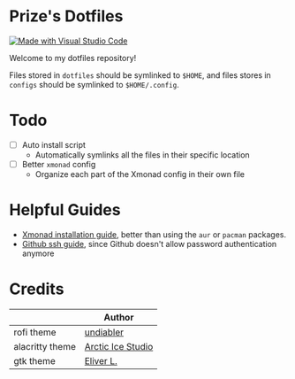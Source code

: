 # Prize's Dotfiles

[![Made with Visual Studio Code](https://img.shields.io/badge/Made%20with-Visual%20Studio%20Code-informational?style=flat-square&logo=visualstudiocode)](https://github.com/Microsoft/vscode)

Welcome to my dotfiles repository!

Files stored in `dotfiles` should be symlinked to `$HOME`, and files stores in `configs` should be symlinked to `$HOME/.config`.

# Todo

- [ ] Auto install script
  - Automatically symlinks all the files in their specific location
- [ ] Better `xmonad` config
  - Organize each part of the Xmonad config in their own file

# Helpful Guides
* [Xmonad installation guide](https://xmonad.org/INSTALL.html), better than using the `aur` or `pacman` packages.
* [Github ssh guide](https://docs.github.com/en/authentication/connecting-to-github-with-ssh), since Github doesn't allow password authentication anymore

# Credits

|                 | Author                                                                 |
| --------------- | ---------------------------------------------------------------------- |
| rofi theme      | [undiabler](https://github.com/undiabler/nord-rofi-theme)              |
| alacritty theme | [Arctic Ice Studio](https://github.com/arcticicestudio/nord-alacritty) |
| gtk theme       | [Eliver L.](https://github.com/EliverLara/Nordic)                      |
